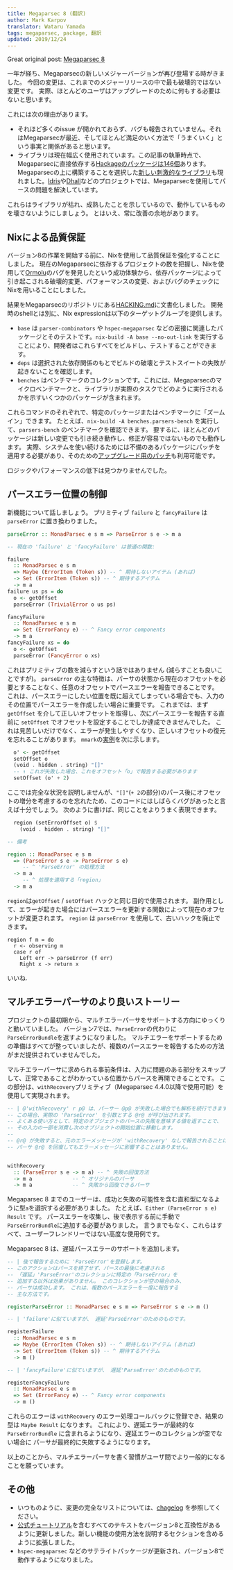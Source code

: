 ```yaml
---
title: Megaparsec 8 (翻訳)
author: Mark Karpov
translator: Wataru Yamada
tags: megaparsec, package, 翻訳
updated: 2019/12/24
---
```


Great original post: [Megaparsec 8](https://markkarpov.com/post/megaparsec-8.html)

一年が経ち、Megaparsecの新しいメジャーバージョンが再び登場する時がきました。
今回の変更は、これまでのメジャーリリースの中で最も破壊的ではない変更です。
実際、ほとんどのユーザはアップグレードのために何もする必要はないと思います。

<!--more-->

これには次の理由があります。

- それほど多くのissue が開かれておらず、バグも報告されていません。それはMegaparsecが最近、そしてほとんど満足のいく方法で「うまくいく」という事実と関係があると思います。
- ライブラリは現在幅広く使用されています。この記事の執筆時点で、Megaparsecに直接依存する[Hackageのパッケージは146個](https://packdeps.haskellers.com/reverse/megaparsec)あります。Megaparsecの上に構築することを選択した[新しい刺激的なライブラリ](https://hackage.haskell.org/package/replace-megaparsec)も現れました。[Idris](https://github.com/idris-lang/Idris-dev)や[Dhall](https://github.com/dhall-lang/dhall-haskell)などのプロジェクトでは、Megaparsecを使用してパースの問題を解決しています。

これらはライブラリが枯れ、成熟したことを示しているので、動作しているものを壊さないようにしましょう。
とはいえ、常に改善の余地があります。

## Nixによる品質保証

バージョン8の作業を開始する前に、Nixを使用して品質保証を強化することにしました。
現在のMegaparsecに依存するプロジェクトの数を把握し、Nixを使用して[Ormolu](https://github.com/tweag/ormolu)のバグを発見したという成功体験から、依存パッケージによって引き起こされる破壊的変更、パフォーマンスの変更、およびバグのチェックにNixを用いることにしました。

結果をMegaparsecのリポジトリにある[HACKING.md](https://github.com/mrkkrp/megaparsec/blob/master/HACKING.md)に文書化しました。
開発時のshellとは別に、Nix expressionは以下のターゲットグループを提供します。

- `base` は `parser-combinators` や `hspec-megaparsec` などの密接に関連したパッケージとそのテストです。`nix-build -A base --no-out-link` を実行することにより、開発者はこれらすべてをビルドし、テストすることができます。
- `deps` は選択された依存関係のもとでビルドの破壊とテストスイートの失敗が起きないことを確認します。
- `benches` はベンチマークのコレクションです。これには、Megaparsecのマイクロベンチマークと、ライブラリが実際のタスクでどのように実行されるかを示すいくつかのパッケージが含まれます。

これらコマンドのそれぞれで、特定のパッケージまたはベンチマークに「ズームイン」できます。
たとえば、`nix-build -A benches.parsers-bench` を実行して、`parsers-bench` のベンチマークを確認できます。
要するに、ほとんどのパッケージは新しい変更でも引き続き動作し、修正が容易ではないものでも動作します。
実際、システムを使い続けるためには不備のあるパッケージにパッチを適用する必要があり、そのための[アップグレード用のパッチ](https://github.com/mrkkrp/megaparsec/tree/31b917b1297950c22925f9ee7f7a588834293103/nix/patches)も利用可能です。

ロジックやパフォーマンスの低下は見つかりませんでした。

## パースエラー位置の制御

新機能について話しましょう。
プリミティブ `failure` と `fancyFailure` は `parseError` に置き換わりました。

```haskell
parseError :: MonadParsec e s m => ParseError s e -> m a

-- 現在の 'failure' と 'fancyFailure' は普通の関数:

failure
  :: MonadParsec e s m
  => Maybe (ErrorItem (Token s)) -- ^ 期待しないアイテム (あれば)
  -> Set (ErrorItem (Token s)) -- ^ 期待するアイテム
  -> m a
failure us ps = do
  o <- getOffset
  parseError (TrivialError o us ps)

fancyFailure
  :: MonadParsec e s m
  => Set (ErrorFancy e) -- ^ Fancy error components
  -> m a
fancyFailure xs = do
  o <- getOffset
  parseError (FancyError o xs)
```

これはプリミティブの数を減らすという話ではありません (減らすことも良いことですが)。
`parseError` の主な特徴は、パーサの状態から現在のオフセットを必要とすることなく、任意のオフセットでパースエラーを報告できることです。
これは、パースエラーにしたい位置を既に超えてしまっている場合でも、入力のその位置でパースエラーを作成したい場合に重要です。
これまでは、まず `getOffset` を介して正しいオフセットを取得し、次にパースエラーを報告する直前に `setOffset` でオフセットを設定することでしか達成できませんでした。
これは見苦しいだけでなく、エラーが発生しやすくなり、正しいオフセットの復元を忘れることがあります。
`mmark`の[実例](https://github.com/mmark-md/mmark/blob/8f5534d8068c2b7a139b893639ee5920bcaedd84/Text/MMark/Parser.hs#L787-L790)を次に示します。

```haskell
  o' <- getOffset
  setOffset o
  (void . hidden . string) "[]"
  -- ↑ これが失敗した場合、これをオフセット「o」で報告する必要があります
  setOffset (o' + 2)
```
ここでは完全な状況を説明しませんが、`"[]"`(`+ 2`の部分)のパース後にオフセットの増分を考慮するのを忘れたため、このコードにはしばらくバグがあったと言えば十分でしょう。
次のように書けば、同じことをよりうまく表現できます。

```haskell
  region (setErrorOffset o) $
    (void . hidden . string) "[]"

-- 備考

region :: MonadParsec e s m
  => (ParseError s e -> ParseError s e)
     -- ^ 'ParseError' の処理方法
  -> m a
     -- ^ 処理を適用する「region」
  -> m a
```

`region`は`getOffset` / `setOffset` ハックと同じ目的で使用されます。
副作用として、エラーが起きた場合にはパースエラーを更新する関数によって現在のオフセットが変更されます。
`region` は `parseError` を使用して、古いハックを廃止できます。

```haskel
region f m = do
  r <- observing m
  case r of
    Left err -> parseError (f err)
    Right x -> return x
```

いいね.

## マルチエラーパーサのより良いストーリー

プロジェクトの最初期から、マルチエラーパーサをサポートする方向にゆっくりと動いていました。
バージョン7では、`ParseError`の代わりに`ParseErrorBundle`を返すようになりました。
マルチエラーをサポートするための準備はすべてが整っていましたが、複数のパースエラーを報告するための方法がまだ提供されていませんでした。

マルチエラーパーサに求められる事前条件は、入力に問題のある部分をスキップして、正常であることがわかっている位置からパースを再開できることです。
この部分は、`withRecovery`プリミティブ（Megaparsec 4.4.0以降で使用可能）を使用して実現されます。

```haskell
-- | @'withRecovery' r p@ は、パーサー @p@ が失敗した場合でも解析を続行できます。
-- この場合、実際の 'ParseError' を引数とする @r@ が呼び出されます。
-- よくある使い方として、特定のオブジェクトのパースの失敗を意味する値を返すことで、
-- その入力の一部を消費し次のオブジェクトの開始位置に移動します。
--
-- @r@ が失敗すると、元のエラーメッセージが 'withRecovery' なしで報告されることに注意してください。
-- パーサ @r@ を回復してもエラーメッセージに影響することはありません。


withRecovery
  :: (ParseError s e -> m a) -- ^ 失敗の回復方法
  -> m a             -- ^ オリジナルのパーサ
  -> m a             -- ^ 失敗から回復できるパーサ
```

Megaparsec 8 までのユーザーは、成功と失敗の可能性を含む直和型になるように型`a`を選択する必要がありました。
たとえば、`Either (ParseError s e) Result` です。
パースエラーを収集し、後で表示する前に手動で`ParseErrorBundle`に追加する必要がありました。
言うまでもなく、これらはすべて、ユーザーフレンドリーではない高度な使用例です。

Megaparsec 8 は、遅延パースエラーのサポートを追加します。

```haskell
-- | 後で報告するために 'ParseError'を登録します。
-- このアクションはパースを終了せず、パースの最後に考慮される
-- 「遅延」'ParseError'のコレクションに特定の「ParseError」を
-- 追加する以外は効果がありません。 このコレクションが空の場合のみ、
-- パーサは成功します。 これは、複数のパースエラーを一度に報告する
-- 主な方法です。

registerParseError :: MonadParsec e s m => ParseError s e -> m ()

-- | 'failure'に似ていますが、 遅延'ParseError'のためのものです。

registerFailure
  :: MonadParsec e s m
  => Maybe (ErrorItem (Token s)) -- ^ 期待しないアイテム (あれば)
  -> Set (ErrorItem (Token s)) -- ^ 期待するアイテム
  -> m ()

-- | 'fancyFailure'に似ていますが、 遅延'ParseError'のためのものです。

registerFancyFailure
  :: MonadParsec e s m
  => Set (ErrorFancy e) -- ^ Fancy error components
  -> m ()
```

これらのエラーは `withRecovery` のエラー処理コールバックに登録でき、結果の型は `Maybe Result` になります。
これにより、遅延エラーが最終的な `ParseErrorBundle` に含まれるようになり、遅延エラーのコレクションが空でない場合に
パーサが最終的に失敗するようになります。

以上のことから、マルチエラーパーサを書く習慣がユーザ間でより一般的になることを願っています。

## その他

- いつものように、変更の完全なリストについては、[chagelog](https://github.com/mrkkrp/megaparsec/blob/master/CHANGELOG.md) を参照してください。
- [公式チュートリアル](https://markkarpov.com/megaparsec/megaparsec.html)を含むすべてのテキストをバージョン8と互換性があるように更新しました。新しい機能の使用方法を説明するセクションを含めるように拡張しました。
- `hspec-megaparsec` などのサテライトパッケージが更新され、バージョン8で動作するようになりました。
